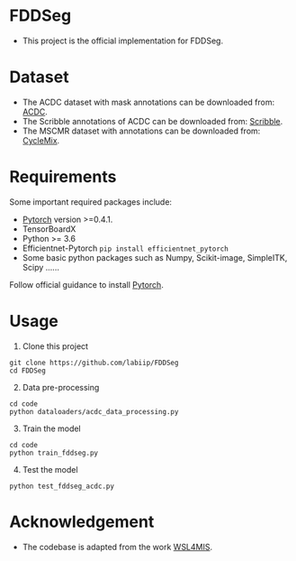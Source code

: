 # FDDSeg
* This project is the official implementation for FDDSeg.

# Dataset
* The ACDC dataset with mask annotations can be downloaded from: [ACDC](https://www.creatis.insa-lyon.fr/Challenge/acdc/databases.html).
* The Scribble annotations of ACDC can be downloaded from: [Scribble](https://gvalvano.github.io/wss-multiscale-adversarial-attention-gates/data).
* The MSCMR dataset with annotations can be downloaded from: [CycleMix](https://github.com/BWGZK/CycleMix).

# Requirements
Some important required packages include:
* [Pytorch][torch_link] version >=0.4.1.
* TensorBoardX
* Python >= 3.6 
* Efficientnet-Pytorch `pip install efficientnet_pytorch`
* Some basic python packages such as Numpy, Scikit-image, SimpleITK, Scipy ......

Follow official guidance to install [Pytorch][torch_link].

[torch_link]:https://pytorch.org/

# Usage

1. Clone this project
```
git clone https://github.com/labiip/FDDSeg
cd FDDSeg
```
2. Data pre-processing
```
cd code
python dataloaders/acdc_data_processing.py
```
3. Train the model
```
cd code
python train_fddseg.py
```

4. Test the model
```
python test_fddseg_acdc.py
```

# Acknowledgement
* The codebase is adapted from the work [WSL4MIS](https://github.com/HiLab-git/WSL4MIS).
